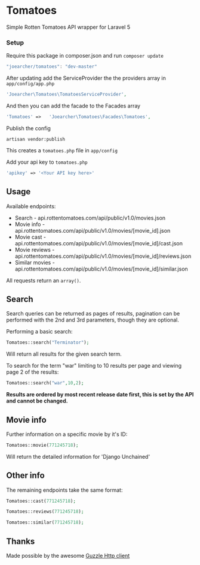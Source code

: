 # Tomatoes
Simple Rotten Tomatoes API wrapper for Laravel 5

### Setup
Require this package in composer.json and run `composer update`

```javascript
"joearcher/tomatoes": "dev-master"
```
After updating add the ServiceProvider the the providers array in `app/config/app.php`

```php
'Joearcher\Tomatoes\TomatoesServiceProvider',
```
And then you can add the facade to the Facades array

```php
'Tomatoes' =>	'Joearcher\Tomatoes\Facades\Tomatoes',
```
Publish the config

```console
artisan vendor:publish
```

This creates a `tomatoes.php` file in `app/config`

Add your api key to `tomatoes.php`
```php
'apikey' => '<Your API key here>'
```

## Usage

Available endpoints:

*	Search - api.rottentomatoes.com/api/public/v1.0/movies.json
*	Movie info - api.rottentomatoes.com/api/public/v1.0/movies/[movie_id].json
*	Movie cast - api.rottentomatoes.com/api/public/v1.0/movies/[movie_id]/cast.json
*	Movie reviews - api.rottentomatoes.com/api/public/v1.0/movies/[movie_id]/reviews.json
*	Similar movies - api.rottentomatoes.com/api/public/v1.0/movies/[movie_id]/similar.json

All requests return an `array()`.



## Search
Search queries can be returned as pages of results, pagination can be performed with the 2nd and 3rd parameters, though they are optional.

Performing a basic search:

```php
Tomatoes::search("Terminator");
```

Will return all results for the given search term.


To search for the term "war" limiting to 10 results per page and viewing page 2 of the results:

```php
Tomatoes::search("war",10,2);
```

**Results are ordered by most recent release date first, this is set by the API and cannot be changed.**




## Movie info
Further information on a specific movie by it's ID:

```php
Tomatoes::movie(771245718);
```
Will return the detailed information for 'Django Unchained'



## Other info
The remaining endpoints take the same format:

```php
Tomatoes::cast(771245718);

Tomatoes::reviews(771245718);

Tomatoes::similar(771245718);
```


## Thanks
Made possible by the awesome [Guzzle Http client](https://github.com/guzzle/guzzle)
